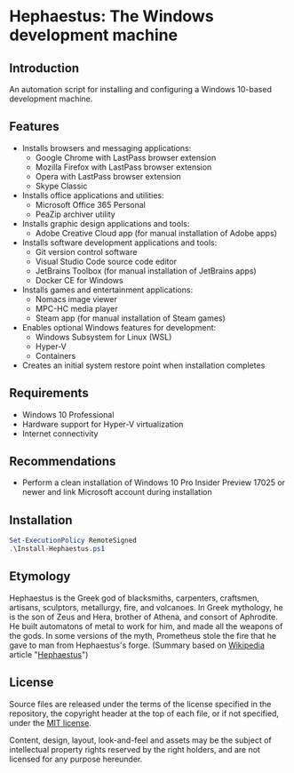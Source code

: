 # Hephaestus: The Windows development machine

## Introduction

An automation script for installing and configuring a Windows 10-based
development machine.

## Features

*   Installs browsers and messaging applications:
    *   Google Chrome with LastPass browser extension
    *   Mozilla Firefox with LastPass browser extension
    *   Opera with LastPass browser extension
    *   Skype Classic
*   Installs office applications and utilities:
    *   Microsoft Office 365 Personal
    *   PeaZip archiver utility
*   Installs graphic design applications and tools:
    *   Adobe Creative Cloud app (for manual installation of Adobe apps)
*   Installs software development applications and tools:
    *   Git version control software
    *   Visual Studio Code source code editor
    *   JetBrains Toolbox (for manual installation of JetBrains apps)
    *   Docker CE for Windows
*   Installs games and entertainment applications:
    *   Nomacs image viewer
    *   MPC-HC media player
    *   Steam app (for manual installation of Steam games)
*   Enables optional Windows features for development:
    *   Windows Subsystem for Linux (WSL)
    *   Hyper-V 
    *   Containers
*   Creates an initial system restore point when installation completes
    
## Requirements

*   Windows 10 Professional
*   Hardware support for Hyper-V virtualization
*   Internet connectivity

## Recommendations

*   Perform a clean installation of Windows 10 Pro Insider Preview 17025
    or newer and link Microsoft account during installation

## Installation

```powershell
Set-ExecutionPolicy RemoteSigned
.\Install-Hephaestus.ps1
```

## Etymology

Hephaestus is the Greek god of blacksmiths, carpenters, craftsmen,
artisans, sculptors, metallurgy, fire, and volcanoes. In Greek
mythology, he is the son of Zeus and Hera, brother of Athena,
and consort of Aphrodite. He built automatons of metal to work for him,
and made all the weapons of the gods. In some versions of the myth,
Prometheus stole the fire that he gave to man from Hephaestus's forge.
(Summary based on [Wikipedia](https://www.wikipedia.org/) article
"[Hephaestus](https://en.wikipedia.org/wiki/Hephaestus)")

## License

Source files are released under the terms of the license specified in
the repository, the copyright header at the top of each file, or if not
specified, under the [MIT license](https://opensource.org/licenses/MIT).

Content, design, layout, look-and-feel and assets may be the subject of
intellectual property rights reserved by the right holders, and are not
licensed for any purpose hereunder.
